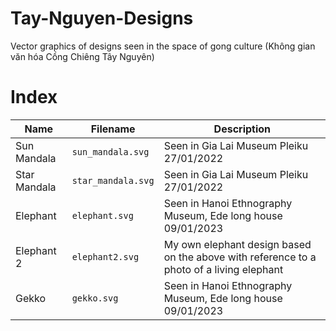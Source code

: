# Tay-Nguyen-Designs
Vector graphics of designs seen in the space of gong culture (Không gian văn hóa Cồng Chiêng Tây Nguyên)

# Index

| Name         | Filename          | Description                              |
|--------------|-------------------|------------------------------------------|
| Sun Mandala  | `sun_mandala.svg` | Seen in Gia Lai Museum Pleiku 27/01/2022 |
| Star Mandala  | `star_mandala.svg` | Seen in Gia Lai Museum Pleiku 27/01/2022 |
| Elephant      | `elephant.svg` | Seen in Hanoi Ethnography Museum, Ede long house 09/01/2023 |
| Elephant 2    | `elephant2.svg` | My own elephant design based on the above with reference to a photo of a living elephant
| Gekko         | `gekko.svg` | Seen in Hanoi Ethnography Museum, Ede long house 09/01/2023

